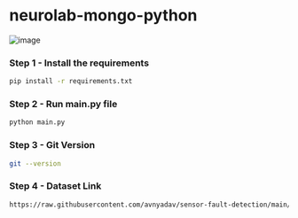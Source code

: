 # neurolab-mongo-python

![image](https://user-images.githubusercontent.com/57321948/196933065-4b16c235-f3b9-4391-9cfe-4affcec87c35.png)

### Step 1 - Install the requirements

```bash
pip install -r requirements.txt
```

### Step 2 - Run main.py file

```bash
python main.py
```

### Step 3 - Git Version

```bash
git --version
```
### Step 4 - Dataset Link

```bash
https://raw.githubusercontent.com/avnyadav/sensor-fault-detection/main/aps_failure_training_set1.csv
```